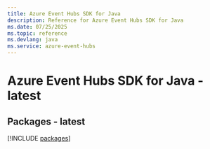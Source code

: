 ```yaml
---
title: Azure Event Hubs SDK for Java
description: Reference for Azure Event Hubs SDK for Java
ms.date: 07/25/2025
ms.topic: reference
ms.devlang: java
ms.service: azure-event-hubs
---
```

# Azure Event Hubs SDK for Java - latest
## Packages - latest
[!INCLUDE [packages](event-hubs-index.md)]